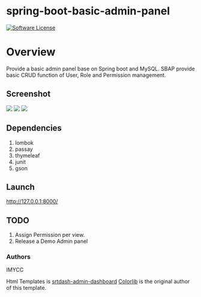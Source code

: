 # spring-boot-basic-admin-panel
[![Software License](https://img.shields.io/badge/license-MIT-brightgreen.svg?style=flat-square)](LICENSE.md)

# Overview
Provide a basic admin panel base on Spring boot and MySQL.
SBAP provide basic CRUD function of User, Role and Permission management.

## Screenshot

<img src="https://i.imgur.com/RuOiATV.png">
<img src="https://i.imgur.com/frHWSdO.png">
<img src="https://i.imgur.com/eDVfWoc.png">

## Dependencies
1. lombok
2. passay
3. thymeleaf
4. junit
5. gson

## Launch
http://127.0.0.1:8000/

## TODO
1. Assign Permission per view.
2. Release a Demo Admin panel

### Authors
IMYCC

Html Templates is [srtdash-admin-dashboard](https://github.com/puikinsh/srtdash-admin-dashboard)
[Colorlib](https://colorlib.com) is the original author of this template.
